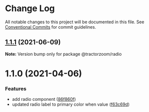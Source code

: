 # Change Log

All notable changes to this project will be documented in this file.
See [Conventional Commits](https://conventionalcommits.org) for commit guidelines.

## [1.1.1](https://github.com/TractorZoom/component-library/compare/@tractorzoom/radio@1.1.0...@tractorzoom/radio@1.1.1) (2021-06-09)

**Note:** Version bump only for package @tractorzoom/radio





# 1.1.0 (2021-04-06)


### Features

* add radio component ([86f860f](https://github.com/TractorZoom/component-library/commit/86f860ff6744fadc72663f725a236101b7f4d1f4))
* updated radio label to primary color when value ([f63c69d](https://github.com/TractorZoom/component-library/commit/f63c69d5637a7051bcc318cbec9bea0ca4b1cefa))
